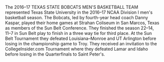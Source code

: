 The 2016–17 TEXAS STATE BOBCATS MEN'S BASKETBALL TEAM represented Texas State University in the 2016–17 NCAA Division I men's basketball season. The Bobcats, led by fourth-year head coach Danny Kaspar, played their home games at Strahan Coliseum in San Marcos, Texas as members of the Sun Belt Conference. They finished the season 22–14, 11–7 in Sun Belt play to finish in a three way tie for third place. At the Sun Belt Tournament they defeated Louisiana–Monroe and UT Arlington before losing in the championship game to Troy. They received an invitation to the CollegeInsider.com Tournament where they defeated Lamar and Idaho before losing in the Quarterfinals to Saint Peter's.
